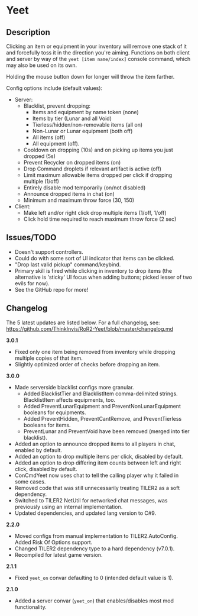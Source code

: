 # Yeet

## Description

Clicking an item or equipment in your inventory will remove one stack of it and forcefully toss it in the direction you're aiming. Functions on both client and server by way of the `yeet [item name/index]` console command, which may also be used on its own.

Holding the mouse button down for longer will throw the item farther.

Config options include (default values):

- Server:
	- Blacklist, prevent dropping:
		- Items and equipment by name token (none)
		- Items by tier (Lunar and all Void)
		- Tierless/hidden/non-removable items (all on)
		- Non-Lunar or Lunar equipment (both off)
		- All items (off)
		- All equipment (off).
	- Cooldown on dropping (10s) and on picking up items you just dropped (5s)
	- Prevent Recycler on dropped items (on)
	- Drop Command droplets if relevant artifact is active (off)
	- Limit maximum allowable items dropped per click if dropping multiple (1/off)
	- Entirely disable mod temporarily (on/not disabled)
	- Announce dropped items in chat (on)
	- Minimum and maximum throw force (30, 150)
- Client:
	- Make left and/or right click drop multiple items (1/off, 1/off)
	- Click hold time required to reach maximum throw force (2 sec)

## Issues/TODO

- Doesn't support controllers.
- Could do with some sort of UI indicator that items can be clicked.
- "Drop last valid pickup" command/keybind.
- Primary skill is fired while clicking in inventory to drop items (the alternative is 'sticky' UI focus when adding buttons; picked lesser of two evils for now).
- See the GitHub repo for more!

## Changelog

The 5 latest updates are listed below. For a full changelog, see: https://github.com/ThinkInvis/RoR2-Yeet/blob/master/changelog.md

**3.0.1**

- Fixed only one item being removed from inventory while dropping multiple copies of that item.
- Slightly optimized order of checks before dropping an item.

**3.0.0**

- Made serverside blacklist configs more granular.
	- Added BlacklistTier and BlacklistItem comma-delimited strings. BlacklistItem affects equipments, too.
	- Added PreventLunarEquipment and PreventNonLunarEquipment booleans for equipments.
	- Added PreventHidden, PreventCantRemove, and PreventTierless booleans for items.
	- PreventLunar and PreventVoid have been removed (merged into tier blacklist).
- Added an option to announce dropped items to all players in chat, enabled by default.
- Added an option to drop multiple items per click, disabled by default.
- Added an option to drop differing item counts between left and right click, disabled by default.
- ConCmdYeet now uses chat to tell the calling player why it failed in some cases.
- Removed code that was still unnecessarily treating TILER2 as a soft dependency.
- Switched to TILER2 NetUtil for networked chat messages, was previously using an internal implementation.
- Updated dependencies, and updated lang version to C#9.

**2.2.0**

- Moved configs from manual implementation to TILER2.AutoConfig. Added Risk Of Options support.
- Changed TILER2 dependency type to a hard dependency (v7.0.1).
- Recompiled for latest game version.

**2.1.1**

- Fixed `yeet_on` convar defaulting to 0 (intended default value is 1).

**2.1.0**

- Added a server convar (`yeet_on`) that enables/disables most mod functionality.